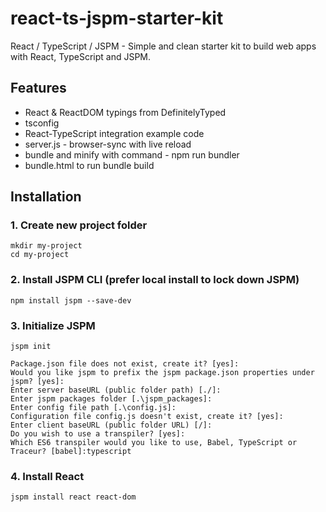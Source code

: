 # react-ts-jspm-starter-kit
React / TypeScript / JSPM - Simple and clean starter kit to build web apps with React, TypeScript and JSPM.

## Features
- React & ReactDOM typings from DefinitelyTyped
- tsconfig
- React-TypeScript integration example code
- server.js - browser-sync with live reload
- bundle and minify with command - npm run bundler
- bundle.html to run bundle build

## Installation
### 1. Create new project folder
    mkdir my-project
    cd my-project

### 2. Install JSPM CLI (prefer local install to lock down JSPM)
    npm install jspm --save-dev

### 3. Initialize JSPM
    jspm init

    Package.json file does not exist, create it? [yes]:
    Would you like jspm to prefix the jspm package.json properties under jspm? [yes]:
    Enter server baseURL (public folder path) [./]:
    Enter jspm packages folder [.\jspm_packages]:
    Enter config file path [.\config.js]:
    Configuration file config.js doesn't exist, create it? [yes]:
    Enter client baseURL (public folder URL) [/]:
    Do you wish to use a transpiler? [yes]:
    Which ES6 transpiler would you like to use, Babel, TypeScript or Traceur? [babel]:typescript

### 4. Install React
    jspm install react react-dom